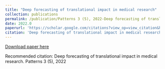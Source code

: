 ```yaml
---
title: "Deep forecasting of translational impact in medical research"
collection: publications
permalink: /publication/Patterns 3 (5), 2022-Deep forecasting of translational impact in medical research
date: 2022.0
paperurl: 'https://scholar.google.com/citations?view_op=view_citation&hl=en&user=CVvowJAAAAAJ&pagesize=100&citation_for_view=CVvowJAAAAAJ:4JMBOYKVnBMC'
citation: 'Deep forecasting of translational impact in medical research. Patterns 3 (5), 2022'
---
```

[Download paper here](https://scholar.google.com/citations?view_op=view_citation&hl=en&user=CVvowJAAAAAJ&pagesize=100&citation_for_view=CVvowJAAAAAJ:4JMBOYKVnBMC)

Recommended citation: Deep forecasting of translational impact in medical research. Patterns 3 (5), 2022